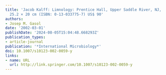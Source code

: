 ```yaml
---
title: 'Jacob Kalff: Limnology: Prentice Hall, Upper Saddle River, NJ, 2002. 608 pp,
  25.2 × 20 cm (ISBN: 0-13-033775-7) US$ 90'
authors:
- Josep M. Gasol
date: '2002-03-01'
publishDate: '2024-08-05T15:04:48.668293Z'
publication_types:
- article-journal
publication: '*International Microbiology*'
doi: 10.1007/s10123-002-0059-y
links:
- name: URL
  url: http://link.springer.com/10.1007/s10123-002-0059-y
---
```

